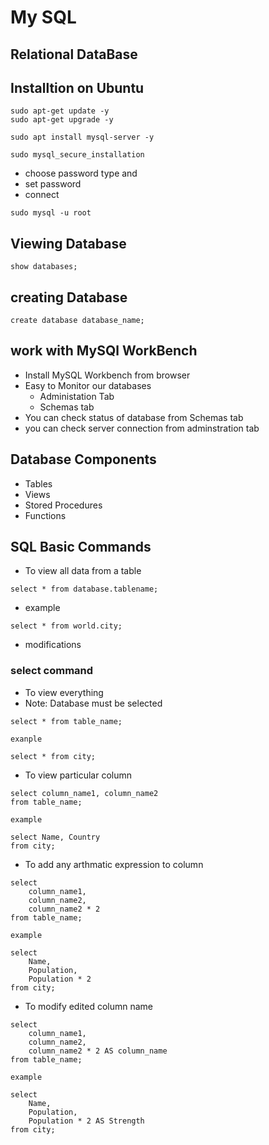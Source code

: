 # My SQL

## Relational DataBase

## Installtion on Ubuntu
```
sudo apt-get update -y
sudo apt-get upgrade -y

sudo apt install mysql-server -y

sudo mysql_secure_installation
```
- choose password type and 
- set password
- connect

```
sudo mysql -u root
```

## Viewing Database

```
show databases;
```

## creating Database

```
create database database_name;
```
## work with MySQl WorkBench
- Install MySQL Workbench from browser
- Easy to Monitor our databases
  - Administation Tab
  - Schemas tab
- You can check status of database from Schemas tab
- you can check server connection from adminstration tab

## Database Components
- Tables
- Views
- Stored Procedures
- Functions

## SQL Basic Commands
- To view all data from a table

```
select * from database.tablename;
```
- example

```
select * from world.city;
```
- modifications

### select command
- To view everything
- Note: Database must be selected

```
select * from table_name;

exanple

select * from city;
```
- To view particular column

```
select column_name1, column_name2
from table_name;

example

select Name, Country
from city;
```
- To add any arthmatic expression to column

```
select 
    column_name1,
    column_name2,
    column_name2 * 2
from table_name;

example

select 
    Name,
    Population,
    Population * 2
from city;
```
- To modify edited column name

```
select 
    column_name1,
    column_name2,
    column_name2 * 2 AS column_name
from table_name;

example

select 
    Name,
    Population,
    Population * 2 AS Strength
from city;
```


